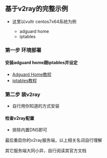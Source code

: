 ## 基于v2ray的完整示例

- 这里以vultr centos7x64系统为例

  * adguard home
  * iptables

### 第一步 环境部署

#### 安装adguard home跟iptables并设定

  * [Adguard Home教程](/appdoc/adguardhomedoc.md)
  * [iptables教程](appdoc/iptablesdoc.md)


### 第二步 装v2ray

- 自行用你知道的方式安装

#### 检查v2ray配置
 
  * 排除内置DNS即可


最后重启你的v2ray服务端，以上相关名词自行理解

其它服务端大同小异，自行阅读其官方文档



